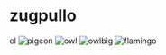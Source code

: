 # zugpullo
el
![pigeon](https://github.com/user-attachments/assets/1695b6c8-3e58-4ffc-8c27-30bce9fced5e)
![owl](https://github.com/user-attachments/assets/1e057cd1-752d-44b7-9b2f-8128728a50fa)
![owlbig](https://github.com/user-attachments/assets/d0cdd5d5-c13a-44b7-bf42-c7480f58327f)
![flamingo](https://github.com/user-attachments/assets/19232ada-5f7d-4abd-92bc-c728cdc588a2)

